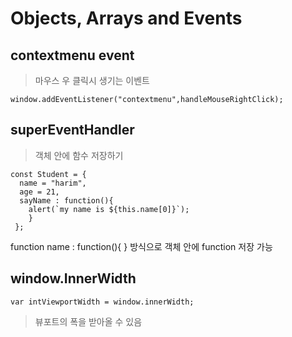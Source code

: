 # Objects, Arrays and Events

## contextmenu event
> 마우스 우 클릭시 생기는 이벤트
```
window.addEventListener("contextmenu",handleMouseRightClick);
```
## superEventHandler
> 객체 안에 함수 저장하기
```
const Student = {
  name = "harim",
  age = 21,
  sayName : function(){
    alert(`my name is ${this.name[0]}`);
    }
 };
 ```
 function name : function(){
    }
방식으로 객체 안에 function 저장 가능

## window.InnerWidth
```
var intViewportWidth = window.innerWidth;
```
> 뷰포트의 폭을 받아올 수 있음
